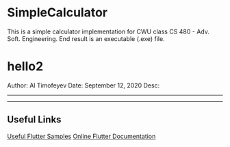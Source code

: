 # SimpleCalculator
This is a simple calculator implementation for CWU class CS 480 - Adv. Soft. Engineering. End result is an executable (.exe) file.

# hello2

Author:	Al Timofeyev
Date:		September 12, 2020
Desc:		
****************************************************************************************************
*****************************************************************************************************


## Useful Links
[Useful Flutter Samples](https://flutter.dev/docs/cookbook)
[Online Flutter Documentation](https://flutter.dev/docs)
